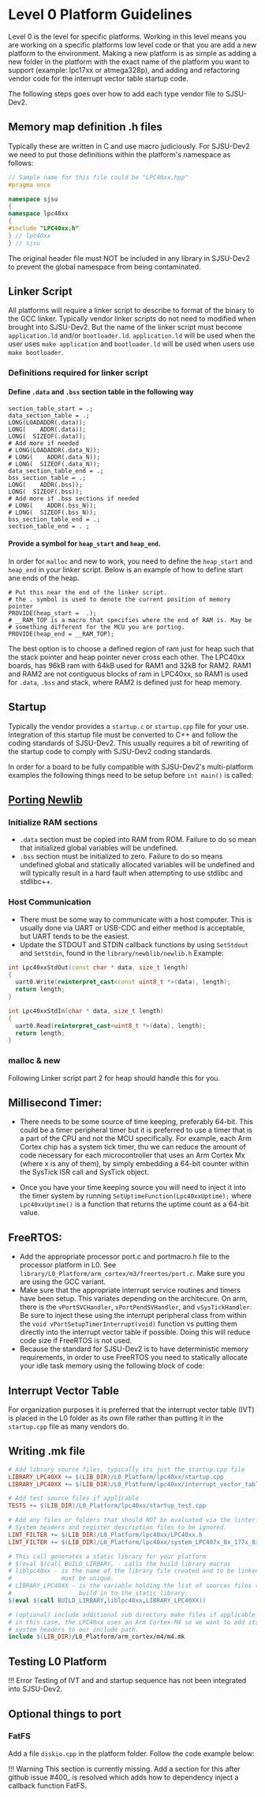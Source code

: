# Level 0 Platform Guidelines

Level 0 is the level for specific platforms. Working in this level means
you are working on a specific platforms low level code or that you are
add a new platform to the environment. Making a new platform is as
simple as adding a new folder in the platform with the exact name of the
platform you want to support (example: lpc17xx or atmega328p), and
adding and refactoring vendor code for the interrupt vector table
startup code.

The following steps goes over how to add each type vendor file to
SJSU-Dev2.

## Memory map definition .h files

Typically these are written in C and use macro judiciously. For
SJSU-Dev2 we need to put those definitions within the platform's
namespace as follows:

``` c++
// Sample name for this file could be "LPC40xx.hpp"
#pragma once

namespace sjsu
{
namespace lpc40xx
{
#include "LPC40xx.h"
} // lpc40xx
} // sjsu
```

The original header file must NOT be included in any library in SJSU-Dev2 to
prevent the global namespace from being contaminated.

## Linker Script

All platforms will require a linker script to describe to format of the
binary to the GCC linker. Typically vendor linker scripts do not need to
modified when brought into SJSU-Dev2. But the name of the linker script
must become `application.ld` and/or `bootloader.ld`. `application.ld`
will be used when the user uses `make application` and `bootloader.ld`
will be used when users use `make bootloader`.

### Definitions required for linker script

#### Define `.data` and `.bss` section table in the following way

```
section_table_start = .;
data_section_table = .;
LONG(LOADADDR(.data));
LONG(    ADDR(.data));
LONG(  SIZEOF(.data));
# Add more if needed
# LONG(LOADADDR(.data_N));
# LONG(    ADDR(.data_N));
# LONG(  SIZEOF(.data_N));
data_section_table_end = .;
bss_section_table = .;
LONG(    ADDR(.bss));
LONG(  SIZEOF(.bss));
# Add more if .bss sections if needed
# LONG(    ADDR(.bss_N));
# LONG(  SIZEOF(.bss_N));
bss_section_table_end = .;
section_table_end = . ;
```

#### Provide a symbol for `heap_start` and `heap_end`.

In order for `malloc` and new to work, you need to define the `heap_start`
and `heap_end` in your linker script. Below is an example of how to
define start ane ends of the heap.

```
# Put this near the end of the linker script.
# the . symbol is used to denote the current position of memory pointer
PROVIDE(heap_start =  .);
# __RAM_TOP is a macro that specifies where the end of RAM is. May be
# something different for the MCU you are porting.
PROVIDE(heap_end = __RAM_TOP);
```

The best option is to choose a defined region of ram just for heap such
that the stack pointer and heap pointer never cross each other. The
LPC40xx boards, has 96kB ram with 64kB used for RAM1 and 32kB for RAM2.
RAM1 and RAM2 are not contiguous blocks of ram in LPC40xx, so RAM1 is
used for `.data`, `.bss` and stack, where RAM2 is defined just for heap
memory.

## Startup

Typically the vendor provides a `startup.c` or `startup.cpp` file for
your use. Integration of this startup file must be converted to C++ and
follow the coding standards of SJSU-Dev2. This usually requires a bit of
rewriting of the startup code to comply with SJSU-Dev2 coding standards.

In order for a board to be fully compatible with SJSU-Dev2's
multi-platform examples the following things need to be setup before `int
main()` is called:

## [Porting Newlib](https://www.embecosm.com/appnotes/ean9/ean9-howto-newlib-1.0.html)

### Initialize RAM sections

- `.data` section must be copied into RAM from ROM. Failure to do
  so mean that initialized global variables will be undefined.
- `.bss` section must be initialized to zero. Failure to do so
  means undefined global and statically allocated variables will be
  undefined and will typically result in a hard fault when
  attempting to use stdlibc and stdlibc++.

### Host Communication

- There must be some way to communicate with a host computer. This
  is usually done via UART or USB-CDC and either method is
  acceptable, but UART tends to be the easiest.
- Update the STDOUT and STDIN callback functions by using
  `SetStdout` and `SetStdin`, found in the
  `library/newblib/newlib.h` Example:

``` c++
int Lpc40xxStdOut(const char * data, size_t length)
{
  uart0.Write(reinterpret_cast<const uint8_t *>(data), length);
  return length;
}

int Lpc40xxStdIn(char * data, size_t length)
{
  uart0.Read(reinterpret_cast<uint8_t *>(data), length);
  return length;
}
```

### malloc & new

Following Linker script part 2 for heap should handle this for you.

## Millisecond Timer:

- There needs to be some source of time keeping, preferably 64-bit. This could
  be a timer peripheral timer but it is preferred to use a timer that is a part
  of the CPU and not the MCU specifically. For example, each Arm Cortex chip has
  a system tick timer, thu we can reduce the amount of code necessary for each
  microcontroller that uses an Arm Cortex Mx (where x is any of them), by simply
  embedding a 64-bit counter within the SysTick ISR call and SysTick object.

- Once you have your time keeping source you will need to inject it into the
  timer system by running `SetUptimeFunction(Lpc40xxUptime);` where
  `Lpc40xxUptime()` is a function that returns the uptime count as a 64-bit
  value.

## FreeRTOS:

- Add the appropriate processor port.c and portmacro.h file to the processor
  platform in L0. See `library/L0_Platform/arm_cortex/m3/freertos/port.c`. Make
  sure you are using the GCC variant.
- Make sure that the appropriate interrupt service routines and timers have been
  setup. This variates depending on the architecure. On arm, there is the
  `vPortSVCHandler`, `xPortPendSVHandler`, and `vSysTickHandler`. Be sure to
  inject these using the interrupt peripheral class from within the
  `void vPortSetupTimerInterrupt(void)` function vs putting them directly into
  the interrupt vector table if possible. Doing this will reduce code size if
  FreeRTOS is not used.
- Because the standard for SJSU-Dev2 is to have deterministic memory
  requirements, in order to use FreeRTOS you need to statically allocate your
  idle task memory using the following block of code:

## Interrupt Vector Table

For organization purposes it is preferred that the interrupt vector table
(IVT) is placed in the L0 folder as its own file rather than putting it
in the `startup.cpp` file as many vendors do.

## Writing .mk file

``` Makefile
# Add library source files, typically its just the startup.cpp file
LIBRARY_LPC40XX += $(LIB_DIR)/L0_Platform/lpc40xx/startup.cpp
LIBRARY_LPC40XX += $(LIB_DIR)/L0_Platform/lpc40xx/interrupt_vector_table.cpp

# Add test source files if applicable
TESTS += $(LIB_DIR)/L0_Platform/lpc40xx/startup_test.cpp

# Add any files or folders that should NOT be evaluated via the linter.
# System headers and register description files to be ignored.
LINT_FILTER += $(LIB_DIR)/L0_Platform/lpc40xx/LPC40xx.h
LINT_FILTER += $(LIB_DIR)/L0_Platform/lpc40xx/system_LPC407x_8x_177x_8x.h

# This call generates a static library for your platform
# $(eval $(call BUILD_LIRBARY, - calls the build library macros
# liblpc40xx - is the name of the library file created and to be linked in.
#              must be unique.
# LIBRARY_LPC40XX - is the variable holding the list of sources files to
#                   build in to the static library.
$(eval $(call BUILD_LIRBARY,liblpc40xx,LIBRARY_LPC40XX))

# (optional) include additional sub directory make files if applicable
# in this case, the LPC40xx uses an Arm Cortex-M4 so we want to add its
# system headers to our include path.
include $(LIB_DIR)/L0_Platform/arm_cortex/m4/m4.mk
```

## Testing L0 Platform

!!! Error
    Testing of IVT and and startup sequence has not been integrated into
    SJSU-Dev2.

## Optional things to port

### FatFS

Add a file `diskio.cpp` in the platform folder. Follow the code example
below:

!!! Warning
    This section is currently missing. Add a section for this after github
    issue #400_ is resolved which adds how to dependency inject a callback
    function FatFS.
